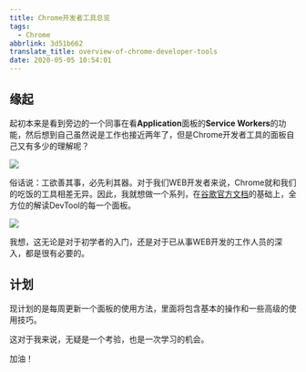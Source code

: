 ```yaml
---
title: Chrome开发者工具总览
tags:
  - Chrome
abbrlink: 3d51b662
translate_title: overview-of-chrome-developer-tools
date: 2020-05-05 10:54:01
---
```

## 缘起
起初本来是看到旁边的一个同事在看**Application**面板的**Service Workers**的功能，然后想到自己虽然说是工作也接近两年了，但是Chrome开发者工具的面板自己又有多少的理解呢？

![](https://cdn.jsdelivr.net/gh/kitety/blog_img/img/20200923174740.png)

<!-- more -->
俗话说：工欲善其事，必先利其器。对于我们WEB开发者来说，Chrome就和我们的吃饭的工具相差无异。因此，我就想做一个系列，在[谷歌官方文档](https://developers.google.com/web/tools/chrome-devtools?hl=zh-cn)的基础上，全方位的解读DevTool的每一个面板。

![](https://cdn.jsdelivr.net/gh/kitety/blog_img/img/20200923174758.png)

我想，这无论是对于初学者的入门，还是对于已从事WEB开发的工作人员的深入，都是很有必要的。

## 计划
现计划的是每周更新一个面板的使用方法，里面将包含基本的操作和一些高级的使用技巧。

这对于我来说，无疑是一个考验，也是一次学习的机会。

加油！
